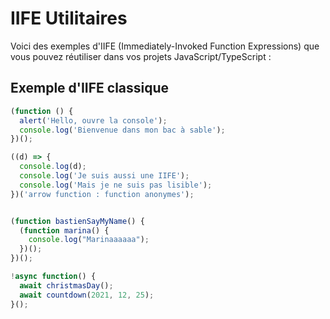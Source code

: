 # IIFE Utilitaires

Voici des exemples d'IIFE (Immediately-Invoked Function Expressions) que vous pouvez réutiliser dans vos projets JavaScript/TypeScript :

## Exemple d'IIFE classique
```javascript
(function () {
  alert('Hello, ouvre la console');
  console.log('Bienvenue dans mon bac à sable');
})();

((d) => {
  console.log(d);
  console.log('Je suis aussi une IIFE');
  console.log('Mais je ne suis pas lisible');
})('arrow function : function anonymes');


(function bastienSayMyName() {
  (function marina() {
    console.log("Marinaaaaaa");
  })();
})();

!async function() {
  await christmasDay();
  await countdown(2021, 12, 25);
}();